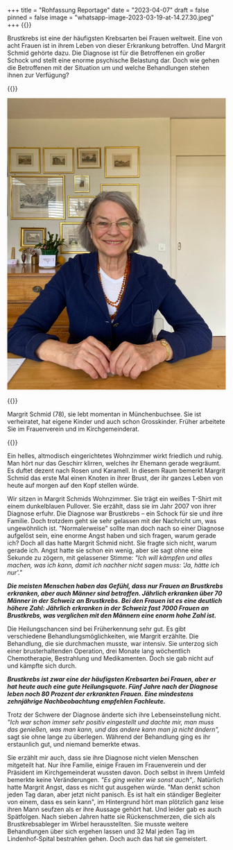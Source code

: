 +++
title = "Rohfassung Reportage"
date = "2023-04-07"
draft = false
pinned = false
image = "whatsapp-image-2023-03-19-at-14.27.30.jpeg"
+++
{{<lead>}}

Brustkrebs ist eine der häufigsten Krebsarten bei Frauen weltweit. Eine von acht Frauen ist in ihrem Leben von dieser Erkrankung betroffen. Und Margrit Schmid gehörte dazu. Die Diagnose ist für die Betroffenen ein großer Schock und stellt eine enorme psychische Belastung dar. Doch wie gehen die Betroffenen mit der Situation um und welche Behandlungen stehen ihnen zur Verfügung?

{{</lead>}}

![](whatsapp-image-2023-03-19-at-14.27.30.jpeg "Margrit Schmid")

{{<box>}}

Margrit Schmid (78), sie lebt momentan in Münchenbuchsee. Sie ist verheiratet, hat eigene Kinder und auch schon Grosskinder. Früher arbeitete Sie im Frauenverein und im Kirchgemeinderat. 

{{</box>}}

Ein helles, altmodisch eingerichtetes Wohnzimmer wirkt friedlich und ruhig. Man hört nur das Geschirr klirren, welches ihr Ehemann gerade wegräumt. Es duftet dezent nach Rosen und Karamell. In diesem Raum bemerkt Margrit Schmid das erste Mal einen Knoten in ihrer Brust, der ihr ganzes Leben von heute auf morgen auf den Kopf stellen würde.

Wir sitzen in Margrit Schmids Wohnzimmer. Sie trägt ein weißes T-Shirt mit einem dunkelblauen Pullover. Sie erzählt, dass sie im Jahr 2007 von ihrer Diagnose erfuhr. Die Diagnose war Brustkrebs – ein Schock für sie und ihre Familie. Doch trotzdem geht sie sehr gelassen mit der Nachricht um, was ungewöhnlich ist. "Normalerweise" sollte man doch nach so einer Diagnose aufgelöst sein, eine enorme Angst haben und sich fragen, warum gerade ich? Doch all das hatte Margrit Schmid nicht. Sie fragte sich nicht, warum gerade ich. Angst hatte sie schon ein wenig, aber sie sagt ohne eine Sekunde zu zögern, mit gelassener Stimme: *"Ich will kämpfen und alles machen, was ich kann, damit ich nachher nicht sagen muss: 'Ja, hätte ich nur'."*

***Die meisten Menschen haben das Gefühl, dass nur Frauen an Brustkrebs erkranken, aber auch Männer sind betroffen. Jährlich erkranken über 70 Männer in der Schweiz an Brustkrebs. Bei den Frauen ist es eine deutlich höhere Zahl: Jährlich erkranken in der Schweiz fast 7000 Frauen an Brustkrebs, was verglichen mit den Männern eine enorm hohe Zahl ist.*** 

Die Heilungschancen sind bei Früherkennung sehr gut. Es gibt verschiedene Behandlungsmöglichkeiten, wie Margrit erzählte. Die Behandlung, die sie durchmachen musste, war intensiv. Sie unterzog sich einer brusterhaltenden Operation, drei Monate lang wöchentlich Chemotherapie, Bestrahlung und Medikamenten. Doch sie gab nicht auf und kämpfte sich durch.

***Brustkrebs ist zwar eine der häufigsten Krebsarten bei Frauen, aber er hat heute auch eine gute Heilungsquote. Fünf Jahre nach der Diagnose leben noch 80 Prozent der erkrankten Frauen. Eine mindestens zehnjährige Nachbeobachtung empfehlen Fachleute.*** 

Trotz der Schwere der Diagnose änderte sich ihre Lebenseinstellung nicht. *"Ich war schon immer sehr positiv eingestellt und dachte mir, man muss das genießen, was man kann, und das andere kann man ja nicht ändern",* sagt sie ohne lange zu überlegen. Während der Behandlung ging es ihr erstaunlich gut, und niemand bemerkte etwas.

Sie erzählt mir auch, dass sie ihre Diagnose nicht vielen Menschen mitgeteilt hat. Nur ihre Familie, einige Frauen im Frauenverein und der Präsident im Kirchgemeinderat wussten davon. Doch selbst in ihrem Umfeld bemerkte  keine Veränderungen. *"Es ging weiter wie sonst auch"*,. Natürlich hatte Margrit Angst, dass es nicht gut ausgehen würde. "Man denkt schon jeden Tag daran, aber jetzt nicht panisch. Es ist halt ein ständiger Begleiter von einem, dass es sein kann", im Hintergrund hört man plötzlich ganz leise ihren Mann seufzen als er ihre Aussage gehört hat. Und leider gab es auch Spätfolgen. Nach sieben Jahren hatte sie Rückenschmerzen, die sich als Brustkrebsableger im Wirbel herausstellten. Sie musste weitere Behandlungen über sich ergehen lassen und 32 Mal jeden Tag im Lindenhof-Spital bestrahlen gehen. Doch auch das hat sie gemeistert.